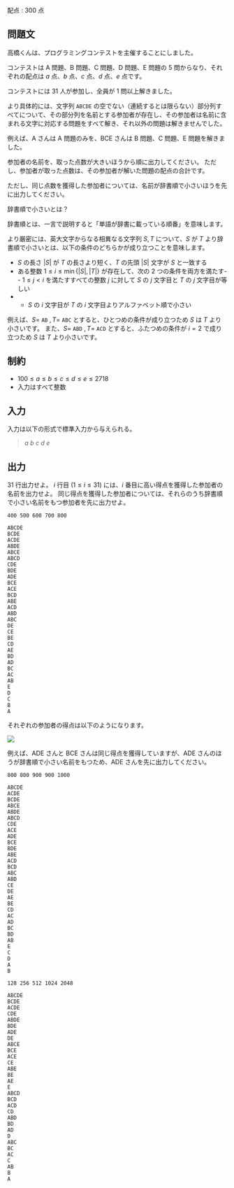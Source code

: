 配点 : $300$ 点

## 問題文

高橋くんは、プログラミングコンテストを主催することにしました。

コンテストは A 問題、B 問題、C 問題、D 問題、E 問題の $5$ 問からなり、それぞれの配点は $a$ 点、$b$ 点、$c$ 点、$d$ 点、$e$ 点です。

コンテストには $31$ 人が参加し、全員が $1$ 問以上解きました。

より具体的には、文字列 `ABCDE` の空でない（連続するとは限らない）部分列すべてについて、その部分列を名前とする参加者が存在し、その参加者は名前に含まれる文字に対応する問題をすべて解き、それ以外の問題は解きませんでした。

例えば、A さんは A 問題のみを、BCE さんは B 問題、C 問題、E 問題を解きました。

参加者の名前を、取った点数が大きいほうから順に出力してください。
ただし、参加者が取った点数は、その参加者が解いた問題の配点の合計です。

ただし、同じ点数を獲得した参加者については、名前が辞書順で小さいほうを先に出力してください。

辞書順で小さいとは？

辞書順とは、一言で説明すると「単語が辞書に載っている順番」を意味します。

より厳密には、英大文字からなる相異なる文字列 $S,T$ について、$S$ が $T$ より辞書順で小さいとは、以下の条件のどちらかが成り立つことを意味します。

- $S$ の長さ $|S|$ が $T$ の長さより短く、$T$ の先頭 $|S|$ 文字が $S$ と一致する
- ある整数 $1\leq i\leq\min\lbrace|S|,|T|\rbrace$ が存在して、次の $2$ つの条件を両方を満たす-   - $1\leq j\lt i$ を満たすすべての整数 $j$ に対して $S$ の $j$ 文字目と $T$ の $j$ 文字目が等しい
-   - $S$ の $i$ 文字目が $T$ の $i$ 文字目よりアルファベット順で小さい

例えば、$S=$ `AB` $,T=$ `ABC` とすると、ひとつめの条件が成り立つため $S$ は $T$ より小さいです。
また、$S=$ `ABD` $,T=$ `ACD` とすると、ふたつめの条件が $i=2$ で成り立つため $S$ は $T$ より小さいです。

## 制約

- $100\leq a\leq b\leq c\leq d\leq e\leq 2718$
- 入力はすべて整数

## 入力

入力は以下の形式で標準入力から与えられる。

> $a$ $b$ $c$ $d$ $e$

## 出力

$31$ 行出力せよ。
$i$ 行目 $(1\leq i\leq 31)$ には、$i$ 番目に高い得点を獲得した参加者の名前を出力せよ。
同じ得点を獲得した参加者については、それらのうち辞書順で小さい名前をもつ参加者を先に出力せよ。

```input1
400 500 600 700 800
```

```output1
ABCDE
BCDE
ACDE
ABDE
ABCE
ABCD
CDE
BDE
ADE
BCE
ACE
BCD
ABE
ACD
ABD
ABC
DE
CE
BE
CD
AE
BD
AD
BC
AC
AB
E
D
C
B
A
```

それぞれの参加者の得点は以下のようになります。

![](https://img.atcoder.jp/abc384/4dac80dfad9b0f66c75fec40eedb5e2d.png)

例えば、ADE さんと BCE さんは同じ得点を獲得していますが、ADE さんのほうが辞書順で小さい名前をもつため、ADE さんを先に出力してください。

```input2
800 800 900 900 1000
```

```output2
ABCDE
ACDE
BCDE
ABCE
ABDE
ABCD
CDE
ACE
ADE
BCE
BDE
ABE
ACD
BCD
ABC
ABD
CE
DE
AE
BE
CD
AC
AD
BC
BD
AB
E
C
D
A
B
```

```input3
128 256 512 1024 2048
```

```output3
ABCDE
BCDE
ACDE
CDE
ABDE
BDE
ADE
DE
ABCE
BCE
ACE
CE
ABE
BE
AE
E
ABCD
BCD
ACD
CD
ABD
BD
AD
D
ABC
BC
AC
C
AB
B
A
```